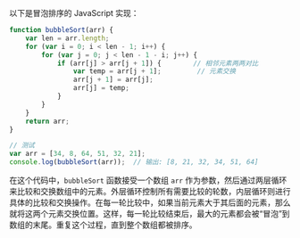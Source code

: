 
以下是冒泡排序的 JavaScript 实现：


```javascript
function bubbleSort(arr) {
    var len = arr.length;
    for (var i = 0; i < len - 1; i++) {
        for (var j = 0; j < len - 1 - i; j++) {
            if (arr[j] > arr[j + 1]) {        // 相邻元素两两对比
                var temp = arr[j + 1];         // 元素交换
                arr[j + 1] = arr[j];
                arr[j] = temp;
            }
        }
    }
    return arr;
}

// 测试
var arr = [34, 8, 64, 51, 32, 21];
console.log(bubbleSort(arr));  // 输出: [8, 21, 32, 34, 51, 64]
```
在这个代码中，`bubbleSort` 函数接受一个数组 `arr` 作为参数，然后通过两层循环来比较和交换数组中的元素。外层循环控制所有需要比较的轮数，内层循环则进行具体的比较和交换操作。在每一轮比较中，如果当前元素大于其后面的元素，那么就将这两个元素交换位置。这样，每一轮比较结束后，最大的元素都会被“冒泡”到数组的末尾。重复这个过程，直到整个数组都被排序。